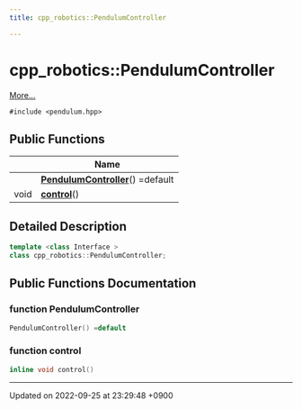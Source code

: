 ```yaml
---
title: cpp_robotics::PendulumController

---
```


# cpp_robotics::PendulumController



 [More...](#detailed-description)


`#include <pendulum.hpp>`

## Public Functions

|                | Name           |
| -------------- | -------------- |
| | **[PendulumController](/cpp_robotics/doxybook/Classes/classcpp__robotics_1_1PendulumController/#function-pendulumcontroller)**() =default |
| void | **[control](/cpp_robotics/doxybook/Classes/classcpp__robotics_1_1PendulumController/#function-control)**() |

## Detailed Description

```cpp
template <class Interface >
class cpp_robotics::PendulumController;
```

## Public Functions Documentation

### function PendulumController

```cpp
PendulumController() =default
```


### function control

```cpp
inline void control()
```


-------------------------------

Updated on 2022-09-25 at 23:29:48 +0900